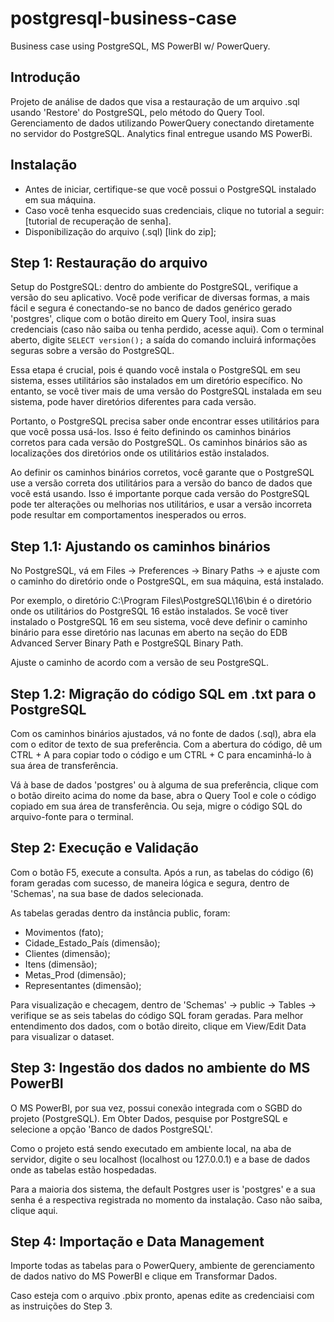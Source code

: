 # postgresql-business-case
Business case using PostgreSQL, MS PowerBI w/ PowerQuery.


## Introdução

Projeto de análise de dados que visa a restauração de um arquivo .sql usando 'Restore' do PostgreSQL, pelo método do Query Tool. Gerenciamento de dados utilizando PowerQuery conectando diretamente no servidor do PostgreSQL.
Analytics final entregue usando MS PowerBi.


## Instalação

- Antes de iniciar, certifique-se que você possui o PostgreSQL instalado em sua máquina. 
- Caso você tenha esquecido suas credenciais, clique no tutorial a seguir: [tutorial de recuperação de senha].
- Disponibilização do arquivo (.sql) [link do zip];


## Step 1: Restauração do arquivo

Setup do PostgreSQL: dentro do ambiente do PostgreSQL, verifique a versão do seu aplicativo. Você pode verificar de diversas formas, a mais fácil e segura é conectando-se no banco de dados genérico gerado 'postgres', clique com o botão direito em Query Tool, insira suas credenciais (caso não saiba ou tenha perdido, acesse aqui). Com o terminal aberto, digite ```SELECT version();``` a saída do comando incluirá informações seguras sobre a versão do PostgreSQL.

Essa etapa é crucial, pois é quando você instala o PostgreSQL em seu sistema, esses utilitários são instalados em um diretório específico. No entanto, se você tiver mais de uma versão do PostgreSQL instalada em seu sistema, pode haver diretórios diferentes para cada versão.

Portanto, o PostgreSQL precisa saber onde encontrar esses utilitários para que você possa usá-los. Isso é feito definindo os caminhos binários corretos para cada versão do PostgreSQL. Os caminhos binários são as localizações dos diretórios onde os utilitários estão instalados.

Ao definir os caminhos binários corretos, você garante que o PostgreSQL use a versão correta dos utilitários para a versão do banco de dados que você está usando. Isso é importante porque cada versão do PostgreSQL pode ter alterações ou melhorias nos utilitários, e usar a versão incorreta pode resultar em comportamentos inesperados ou erros.

## Step 1.1: Ajustando os caminhos binários

No PostgreSQL, vá em Files -> Preferences -> Binary Paths -> e ajuste com o caminho do diretório onde o PostgreSQL, em sua máquina, está instalado.

Por exemplo, o diretório C:\Program Files\PostgreSQL\16\bin é o diretório onde os utilitários do PostgreSQL 16 estão instalados. Se você tiver instalado o PostgreSQL 16 em seu sistema, você deve definir o caminho binário para esse diretório nas lacunas em aberto na seção do EDB Advanced Server Binary Path e PostgreSQL Binary Path.

Ajuste o caminho de acordo com a versão de seu PostgreSQL.

## Step 1.2: Migração do código SQL em .txt para o PostgreSQL

Com os caminhos binários ajustados, vá no fonte de dados (.sql), abra ela com o editor de texto de sua preferência. Com a abertura do código, dê um CTRL + A para copiar todo o código e um CTRL + C para encaminhá-lo à sua área de transferência. 

Vá à base de dados 'postgres' ou à alguma de sua preferência, clique com o botão direito acima do nome da base, abra o Query Tool e cole o código copiado em sua área de transferência. Ou seja, migre o código SQL do arquivo-fonte para o terminal.

## Step 2: Execução e Validação

Com o botão F5, execute a consulta. Após a run, as tabelas do código (6) foram geradas com sucesso, de maneira lógica e segura, dentro de 'Schemas', na sua base de dados selecionada.

As tabelas geradas dentro da instância public, foram:
- Movimentos (fato);
- Cidade_Estado_País (dimensão);
- Clientes (dimensão);
- Itens (dimensão);
- Metas_Prod (dimensão);
- Representantes (dimensão);

Para visualização e checagem, dentro de 'Schemas' -> public -> Tables -> verifique se as seis tabelas do código SQL foram geradas. Para melhor entendimento dos dados, com o botão direito, clique em View/Edit Data para visualizar o dataset.

## Step 3: Ingestão dos dados no ambiente do MS PowerBI

O MS PowerBI, por sua vez, possui conexão integrada com o SGBD do projeto (PostgreSQL). Em Obter Dados, pesquise por PostgreSQL e selecione a opção 'Banco de dados PostgreSQL'. 

Como o projeto está sendo executado em ambiente local, na aba de servidor, digite o seu localhost (localhost ou 127.0.0.1) e a base de dados onde as tabelas estão hospedadas.

Para a maioria dos sistema, the default Postgres user is 'postgres' e a sua senha é a respectiva registrada no momento da instalação. Caso não saiba, clique aqui.

## Step 4: Importação e Data Management

Importe todas as tabelas para o PowerQuery, ambiente de gerenciamento de dados nativo do MS PowerBI e clique em Transformar Dados.

Caso esteja com o arquivo .pbix pronto, apenas edite as credenciaisi com as instruições do Step 3.


